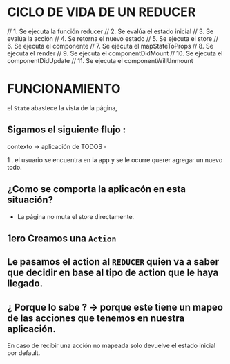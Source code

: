 # CICLO DE VIDA DE UN REDUCER

// 1. Se ejecuta la función reducer
// 2. Se evalúa el estado inicial
// 3. Se evalúa la acción
// 4. Se retorna el nuevo estado
// 5. Se ejecuta el store
// 6. Se ejecuta el componente
// 7. Se ejecuta el mapStateToProps
// 8. Se ejecuta el render
// 9. Se ejecuta el componentDidMount
// 10. Se ejecuta el componentDidUpdate
// 11. Se ejecuta el componentWillUnmount

# FUNCIONAMIENTO

el `State` abastece la vista de la página,

## Sigamos el siguiente flujo :

contexto -> aplicación de TODOS -

1 . el usuario se encuentra en la app y se le ocurre querer agregar un nuevo todo.

## ¿Como se comporta la aplicacón en esta situación?

- La página no muta el store directamente.

## 1ero Creamos una `Action`

## Le pasamos el action al `REDUCER` quien va a saber que decidir en base al tipo de action que le haya llegado.

## ¿ Porque lo sabe ? -> porque este tiene un mapeo de las acciones que tenemos en nuestra aplicación.

En caso de recibir una acción no mapeada solo devuelve el estado inicial por default.
